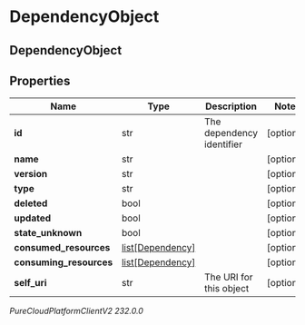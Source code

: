 # DependencyObject

## DependencyObject

## Properties

|Name | Type | Description | Notes|
|------------ | ------------- | ------------- | -------------|
| **id** | str | The dependency identifier | [optional] |
| **name** | str |  | [optional] |
| **version** | str |  | [optional] |
| **type** | str |  | [optional] |
| **deleted** | bool |  | [optional] |
| **updated** | bool |  | [optional] |
| **state_unknown** | bool |  | [optional] |
| **consumed_resources** | [list[Dependency]](Dependency) |  | [optional] |
| **consuming_resources** | [list[Dependency]](Dependency) |  | [optional] |
| **self_uri** | str | The URI for this object | [optional] |



_PureCloudPlatformClientV2 232.0.0_
